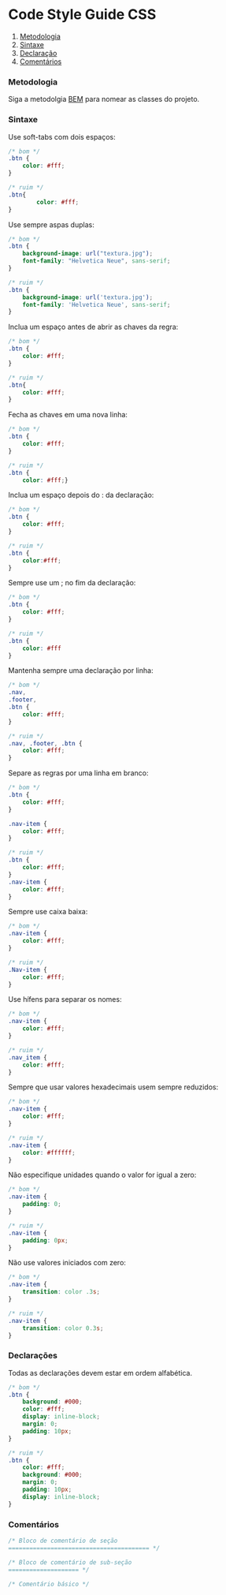 # Code Style Guide CSS

1. [Metodologia](#)
1. [Sintaxe](#)
1. [Declaração](#)
1. [Comentários](#)

### Metodologia

Siga a metodolgia [BEM](http://getbem.com/introduction/) para nomear as classes do projeto.

### Sintaxe

Use soft-tabs com dois espaços:

```css
/* bom */
.btn {
    color: #fff;
}

/* ruim */
.btn{
		color: #fff;
}
```

Use sempre aspas duplas:

```css
/* bom */
.btn {
	background-image: url("textura.jpg");
	font-family: "Helvetica Neue", sans-serif;
}

/* ruim */
.btn {
	background-image: url('textura.jpg');
	font-family: 'Helvetica Neue', sans-serif;
}
```

Inclua um espaço antes de abrir as chaves da regra:

```css
/* bom */
.btn {
	color: #fff;
}

/* ruim */
.btn{
	color: #fff;
}
```

Fecha as chaves em uma nova linha:

```css
/* bom */
.btn {
	color: #fff;
}

/* ruim */
.btn {
	color: #fff;}
```

Inclua um espaço depois do : da declaração:

```css
/* bom */
.btn {
	color: #fff;
}

/* ruim */
.btn {
	color:#fff;
}
```

Sempre use um ; no fim da declaração:

```css
/* bom */
.btn {
	color: #fff;
}

/* ruim */
.btn {
	color: #fff
}
```

Mantenha sempre uma declaração por linha:

```css
/* bom */
.nav,
.footer,
.btn {
	color: #fff;
}

/* ruim */
.nav, .footer, .btn {
	color: #fff;
}
```

Separe as regras por uma linha em branco:

```css
/* bom */
.btn {
	color: #fff;
}

.nav-item {
	color: #fff;
}

/* ruim */
.btn {
	color: #fff;
}
.nav-item {
	color: #fff;
}
```

Sempre use caixa baixa:

```css
/* bom */
.nav-item {
	color: #fff;
}

/* ruim */
.Nav-item {
	color: #fff;
}
```

Use hífens para separar os nomes:

```css
/* bom */
.nav-item {
	color: #fff;
}

/* ruim */
.nav_item {
	color: #fff;
}
```

Sempre que usar valores hexadecimais usem sempre reduzidos:

```css
/* bom */
.nav-item {
	color: #fff;
}

/* ruim */
.nav-item {
	color: #ffffff;
}
```

Não especifique unidades quando o valor for igual a zero:

```css
/* bom */
.nav-item {
	padding: 0;
}

/* ruim */
.nav-item {
	padding: 0px;
}
```

Não use valores iniciados com zero:

```css
/* bom */
.nav-item {
	transition: color .3s;
}

/* ruim */
.nav-item {
	transition: color 0.3s;
}
```

### Declarações

Todas as declarações devem estar em ordem alfabética.

```css
/* bom */
.btn {
	background: #000;
	color: #fff;
	display: inline-block;
	margin: 0;
	padding: 10px;
}

/* ruim */
.btn {
	color: #fff;
	background: #000;
	margin: 0;
	padding: 10px;
	display: inline-block;
}
```

### Comentários

```css
/* Bloco de comentário de seção
======================================== */

/* Bloco de comentário de sub-seção
==================== */

/* Comentário básico */
```